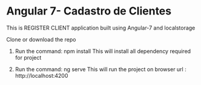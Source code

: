 # Angular 7- Cadastro de Clientes
This is REGISTER CLIENT application built using Angular-7 and localstorage

Clone or download the repo

1. Run the command: npm install
This will install all dependency required for project

2. Run the command: ng serve
This will run the project on browser url : http://localhost:4200

